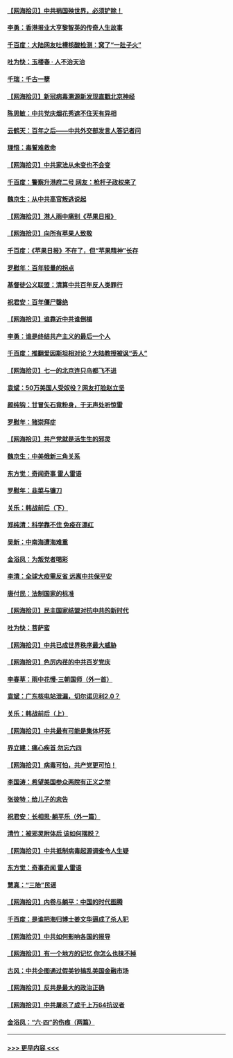 #### [【网海拾贝】中共祸国殃世界，必须铲除！](../pages/nsc993/n13056011.md?t=06300701) 
#### [李勇：香港报业大亨黎智英的传奇人生故事](../pages/nsc993/n13055258.md?t=06300701) 
#### [千百度：大陆网友吐槽核酸检测：窝了“一肚子火”](../pages/nsc993/n13055194.md?t=06300701) 
#### [吐为快：玉楼春 · 人不治天治](../pages/nsc993/n13054028.md?t=06300701) 
#### [千瑞：千古一孽](../pages/nsc993/n13054016.md?t=06300701) 
#### [【网海拾贝】新冠病毒溯源新发现直戳北京神经](../pages/nsc993/n13052425.md?t=06300701) 
#### [陈思敏：中共党庆烟花秀遮不住天有异相](../pages/nsc993/n13052020.md?t=06300701) 
#### [云鹤天：百年之后——中共外交部发言人答记者问](../pages/nsc993/n13051604.md?t=06300701) 
#### [理悟：毒誓难救命](../pages/nsc993/n13051601.md?t=06300701) 
#### [【网海拾贝】中共家法从未变也不会变](../pages/nsc993/n13050366.md?t=06300701) 
#### [千百度：警察升港府二号 网友：枪杆子政权来了](../pages/nsc993/n13050261.md?t=06300701) 
#### [魏京生：从中共高官叛逃说起](../pages/nsc993/n13048997.md?t=06300701) 
#### [【网海拾贝】港人雨中痛别《苹果日报》](../pages/nsc993/n13048941.md?t=06300701) 
#### [【网海拾贝】向所有苹果人致敬](../pages/nsc993/n13046795.md?t=06300701) 
#### [千百度：《苹果日报》不在了，但“苹果精神”长存](../pages/nsc993/n13046703.md?t=06300701) 
#### [罗慰年：百年较量的拐点](../pages/nsc993/n13046542.md?t=06300701) 
#### [基督徒公义联盟：清算中共百年反人类罪行](../pages/nsc993/n13046499.md?t=06300701) 
#### [祝君安：百年僵尸罄绝](../pages/nsc993/n13045595.md?t=06300701) 
#### [【网海拾贝】谁靠近中共谁倒楣](../pages/nsc993/n13044667.md?t=06300701) 
#### [李勇：谁是终结共产主义的最后一个人](../pages/nsc993/n13044397.md?t=06300701) 
#### [千百度：推翻爱因斯坦相对论？大陆教授被讽“丢人”](../pages/nsc993/n13043908.md?t=06300701) 
#### [【网海拾贝】七一的北京连只鸟都飞不进](../pages/nsc993/n13041377.md?t=06300701) 
#### [袁斌：50万美国人受奴役？网友打脸赵立坚](../pages/nsc993/n13041330.md?t=06300701) 
#### [颜纯钩：甘冒矢石竟粉身，于无声处听惊雷](../pages/nsc993/n13041140.md?t=06300701) 
#### [罗慰年：猪崇拜症](../pages/nsc993/n13041071.md?t=06300701) 
#### [【网海拾贝】共产党就是活生生的邪灵](../pages/nsc993/n13036627.md?t=06300701) 
#### [魏京生：中美俄新三角关系](../pages/nsc993/n13035986.md?t=06300701) 
#### [东方觉：奇闻奇事 雷人雷语](../pages/nsc993/n13035878.md?t=06300701) 
#### [罗慰年：韭菜与镰刀](../pages/nsc993/n13034374.md?t=06300701) 
#### [关乐：韩战前后（下）](../pages/nsc993/n13034113.md?t=06300701) 
#### [郑纯清：科学靠不住 免疫在漂红](../pages/nsc993/n13034093.md?t=06300701) 
#### [吴新：中南海遭海难重](../pages/nsc993/n13034084.md?t=06300701) 
#### [金浴凤：为叛党者喝彩](../pages/nsc993/n13034058.md?t=06300701) 
#### [李清：全球大疫需反省 远离中共保平安](../pages/nsc993/n13033784.md?t=06300701) 
#### [唐付民：法制国家的标准](../pages/nsc993/n13032944.md?t=06300701) 
#### [【网海拾贝】民主国家结盟对抗中共的新时代](../pages/nsc993/n13031717.md?t=06300701) 
#### [吐为快：菩萨蛮](../pages/nsc993/n13030033.md?t=06300701) 
#### [【网海拾贝】中共已成世界秩序最大威胁](../pages/nsc993/n13028138.md?t=06300701) 
#### [【网海拾贝】色厉内荏的中共百岁党庆](../pages/nsc993/n13025582.md?t=06300701) 
#### [李春草：雨中花慢‧三朝国师（外一首）](../pages/nsc993/n13025567.md?t=06300701) 
#### [袁斌：广东核电站泄漏，切尔诺贝利2.0？](../pages/nsc993/n13025475.md?t=06300701) 
#### [关乐：韩战前后（上）](../pages/nsc993/n13025387.md?t=06300701) 
#### [【网海拾贝】中共最有可能是集体坏死](../pages/nsc993/n13023101.md?t=06300701) 
#### [界立建：痛心疾首 勿忘六四](../pages/nsc993/n13022339.md?t=06300701) 
#### [【网海拾贝】病毒可怕，共产党更可怕！](../pages/nsc993/n13020728.md?t=06300701) 
#### [李国涛：希望美国参众两院有正义之举](../pages/nsc993/n13020674.md?t=06300701) 
#### [张彼特：给儿子的忠告](../pages/nsc993/n13018934.md?t=06300701) 
#### [祝君安：长相思‧躺平乐（外一篇）](../pages/nsc993/n13018923.md?t=06300701) 
#### [清竹：被邪灵附体后 该如何摆脱？](../pages/nsc993/n13018877.md?t=06300701) 
#### [【网海拾贝】中共抵制病毒起源调查令人生疑](../pages/nsc993/n13017785.md?t=06300701) 
#### [东方觉：奇事奇闻 雷人雷语](../pages/nsc993/n13017577.md?t=06300701) 
#### [慧真：“三胎”民谣](../pages/nsc993/n13017394.md?t=06300701) 
#### [【网海拾贝】内卷与躺平：中国的时代图腾](../pages/nsc993/n13016128.md?t=06300701) 
#### [千百度：是谁把海归博士姜文华逼成了杀人犯](../pages/nsc993/n13015218.md?t=06300701) 
#### [【网海拾贝】中共如何影响各国的报导](../pages/nsc993/n13012599.md?t=06300701) 
#### [【网海拾贝】有一个地方的记忆 你怎么也抹不掉](../pages/nsc993/n13009802.md?t=06300701) 
#### [古风：中共企图通过假美钞搞乱美国金融市场](../pages/nsc993/n13009626.md?t=06300701) 
#### [【网海拾贝】反共是最大的政治正确](../pages/nsc993/n13007051.md?t=06300701) 
#### [【网海拾贝】中共屠杀了成千上万64抗议者](../pages/nsc993/n13002713.md?t=06300701) 
#### [金浴凤：“六·四”的伤痕（两篇）](../pages/nsc993/n13001719.md?t=06300701) 

----
#### [ >>> 更早内容 <<< ](../indexes/nsc993-earlier.md)
